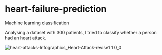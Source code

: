 # heart-failure-prediction
Machine learning classification 

Analysing a dataset with 300 patients, I tried to classify whether a person had an heart attack. 

![heart-attacks-Infographics_Heart-Attack-revise1 1 0_0](https://user-images.githubusercontent.com/114148028/192039494-5e2e84ad-d7dd-41ae-a594-d429557e8054.png)
